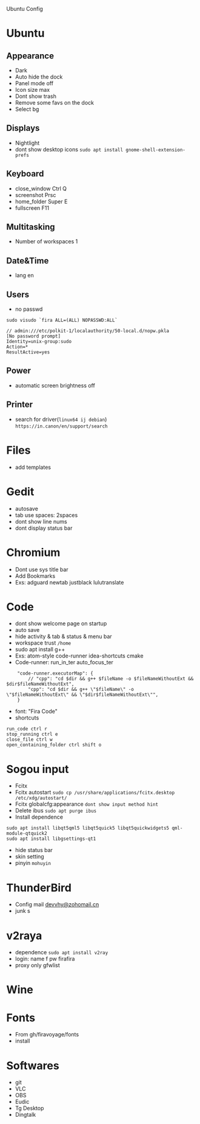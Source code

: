Ubuntu Config

# Ubuntu
## Appearance
- Dark
- Auto hide the dock 
- Panel mode off
- Icon size max
- Dont show trash
- Remove some favs on the dock
- Select bg

## Displays
- Nightlight
- dont show desktop icons `sudo apt install gnome-shell-extension-prefs`

## Keyboard
- close_window Ctrl Q
- screenshot Prsc
- home_folder Super E
- fullscreen F11

## Multitasking
- Number of workspaces 1

## Date&Time
- lang en

## Users
- no passwd
```
sudo visudo `fira ALL=(ALL) NOPASSWD:ALL`

// admin:///etc/polkit-1/localauthority/50-local.d/nopw.pkla
[No password prompt]
Identity=unix-group:sudo
Action=*
ResultActive=yes
```

## Power
- automatic screen brightness off

## Printer
- search for driver(`linux64 ij debian`) `https://in.canon/en/support/search`

# Files
- add templates

# Gedit
- autosave
- tab use spaces: 2spaces
- dont show line nums
- dont display status bar

# Chromium
- Dont use sys title bar
- Add Bookmarks
- Exs: adguard newtab justblack lulutranslate

# Code
- dont show welcome page on startup
- auto save
- hide activity & tab & status & menu bar
- workspace trust `/home`
- sudo apt install g++
- Exs: atom-style code-runner idea-shortcuts cmake
- Code-runner: run_in_ter auto_focus_ter
```
    "code-runner.executorMap": {
        // "cpp": "cd $dir && g++ $fileName -o $fileNameWithoutExt && $dir$fileNameWithoutExt",
        "cpp": "cd $dir && g++ \"$fileName\" -o \"$fileNameWithoutExt\" && \"$dir$fileNameWithoutExt\"",
    }
```
- font: "Fira Code"
- shortcuts
```
run_code ctrl r
stop_running ctrl e
close_file ctrl w
open_containing_folder ctrl shift o
```

# Sogou input
- Fcitx
- Fcitx autostart `sudo cp /usr/share/applications/fcitx.desktop /etc/xdg/autostart/`
- Fcitx globalcfg:appearance `dont show input method hint`
- Delete ibus `sudo apt purge ibus`
- Install dependence 
```
sudo apt install libqt5qml5 libqt5quick5 libqt5quickwidgets5 qml-module-qtquick2
sudo apt install libgsettings-qt1
```
- hide status bar
- skin setting
- pinyin `mohuyin`

# ThunderBird
- Config mail devvhy@zohomail.cn
- junk 
s

# v2raya
- dependence `sudo apt install v2ray`
- login: name f pw firafira
- proxy only gfwlist

# Wine


# Fonts
- From gh/firavoyage/fonts
- install

# Softwares
- git
- VLC
- OBS
- Eudic
- Tg Desktop
- Dingtalk





